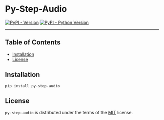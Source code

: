 # Py-Step-Audio

[![PyPI - Version](https://img.shields.io/pypi/v/py-step-audio.svg)](https://pypi.org/project/py-step-audio)
[![PyPI - Python Version](https://img.shields.io/pypi/pyversions/py-step-audio.svg)](https://pypi.org/project/py-step-audio)

-----

## Table of Contents

- [Installation](#installation)
- [License](#license)

## Installation

```console
pip install py-step-audio
```

## License

`py-step-audio` is distributed under the terms of the [MIT](https://spdx.org/licenses/MIT.html) license.
